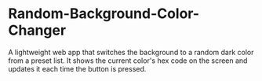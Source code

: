 # Random-Background-Color-Changer
A lightweight web app that switches the background to a random dark color from a preset list. It shows the current color's hex code on the screen and updates it each time the button is pressed.
